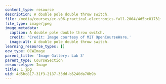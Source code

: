 ```yaml
---
content_type: resource
description: A double pole double throw switch.
file: /media/courses/ec-s06-practical-electronics-fall-2004/4d5bc81731f3218733ddb5240da70b9b_1.jpg
file_type: image/jpeg
image_metadata:
  caption: A double pole double throw switch.
  credit: 'Credit: Image courtesy of MIT OpenCourseWare.'
  image-alt: A double pole double throw switch.
learning_resource_types: []
ocw_type: OCWImage
parent_title: 'Image Gallery: Lab 3'
parent_type: CourseSection
resourcetype: Image
title: 1.jpg
uid: 4d5bc817-31f3-2187-33dd-b5240da70b9b
---
```

